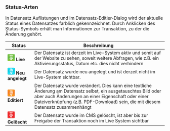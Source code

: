 ### Status-Arten

In Datensatz Auflistungen und im Datensatz-Editier-Dialog wird der aktuelle Status eines Datensatzes farblich gekennzeichnet. Durch Anklicken des Status-Symbols erhält man Informationen zur Transaktion, zu der die Änderung gehört.

| Status | Beschreibung |
| -- | -- |
| ![](bild70.png) **Live** | Der Datensatz ist derzeit im Live-System aktiv und somit auf der Website zu sehen, soweit weitere Abfragen, wie z.B. ein Aktivierungsstatus, Datum etc. dies nicht verhindern |
| ![](bild71.png) **Neu angelegt** | Der Datensatz wurde neu angelegt und ist derzeit nicht im Live-System sichtbar. |
| ![](bild72.png) **Editiert** | Der Datensatz wurde verändert. Dies kann eine textliche Änderung am Datensatz selbst, ein ausgetauschtes Bild oder aber auch Änderungen an einer Eigenschaft oder einer Dateiverknüpfung (z.B. PDF-Download) sein, die mit diesem Datensatz zusammenhängt |
| ![](bild73.png) **Gelöscht** | Der Datensatz wurde im CMS gelöscht, ist aber bis zur Freigabe der Transaktion noch im Live System sichtbar |
